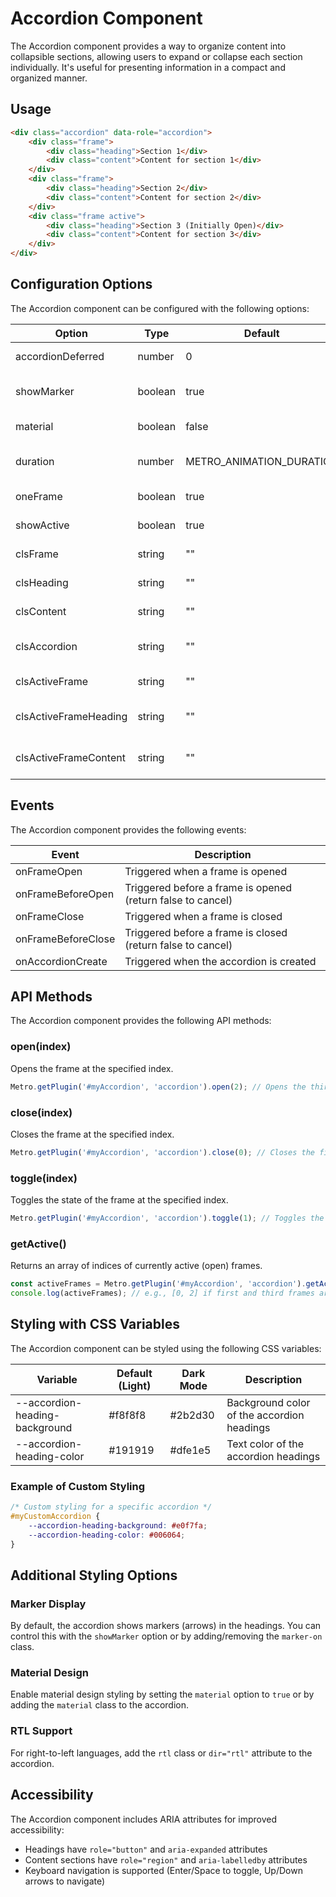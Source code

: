 # Accordion Component

The Accordion component provides a way to organize content into collapsible sections, allowing users to expand or collapse each section individually. It's useful for presenting information in a compact and organized manner.

## Usage

```html
<div class="accordion" data-role="accordion">
    <div class="frame">
        <div class="heading">Section 1</div>
        <div class="content">Content for section 1</div>
    </div>
    <div class="frame">
        <div class="heading">Section 2</div>
        <div class="content">Content for section 2</div>
    </div>
    <div class="frame active">
        <div class="heading">Section 3 (Initially Open)</div>
        <div class="content">Content for section 3</div>
    </div>
</div>
```

## Configuration Options

The Accordion component can be configured with the following options:

| Option | Type | Default | Description |
| ------ | ---- | ------- | ----------- |
| accordionDeferred | number | 0 | Deferred initialization time in milliseconds |
| showMarker | boolean | true | Show/hide marker (arrow) in the heading |
| material | boolean | false | Use material design style |
| duration | number | METRO_ANIMATION_DURATION | Animation duration for expanding/collapsing |
| oneFrame | boolean | true | Allow only one frame to be open at a time |
| showActive | boolean | true | Show active frames on initialization |
| clsFrame | string | "" | Additional CSS class for frames |
| clsHeading | string | "" | Additional CSS class for headings |
| clsContent | string | "" | Additional CSS class for content |
| clsAccordion | string | "" | Additional CSS class for the accordion container |
| clsActiveFrame | string | "" | Additional CSS class for active frames |
| clsActiveFrameHeading | string | "" | Additional CSS class for active frame headings |
| clsActiveFrameContent | string | "" | Additional CSS class for active frame content |

## Events

The Accordion component provides the following events:

| Event | Description |
| ----- | ----------- |
| onFrameOpen | Triggered when a frame is opened |
| onFrameBeforeOpen | Triggered before a frame is opened (return false to cancel) |
| onFrameClose | Triggered when a frame is closed |
| onFrameBeforeClose | Triggered before a frame is closed (return false to cancel) |
| onAccordionCreate | Triggered when the accordion is created |

## API Methods

The Accordion component provides the following API methods:

### open(index)

Opens the frame at the specified index.

```javascript
Metro.getPlugin('#myAccordion', 'accordion').open(2); // Opens the third frame
```

### close(index)

Closes the frame at the specified index.

```javascript
Metro.getPlugin('#myAccordion', 'accordion').close(0); // Closes the first frame
```

### toggle(index)

Toggles the state of the frame at the specified index.

```javascript
Metro.getPlugin('#myAccordion', 'accordion').toggle(1); // Toggles the second frame
```

### getActive()

Returns an array of indices of currently active (open) frames.

```javascript
const activeFrames = Metro.getPlugin('#myAccordion', 'accordion').getActive();
console.log(activeFrames); // e.g., [0, 2] if first and third frames are open
```

## Styling with CSS Variables

The Accordion component can be styled using the following CSS variables:

| Variable | Default (Light) | Dark Mode | Description |
| -------- | --------------- | --------- | ----------- |
| --accordion-heading-background | #f8f8f8 | #2b2d30 | Background color of the accordion headings |
| --accordion-heading-color | #191919 | #dfe1e5 | Text color of the accordion headings |

### Example of Custom Styling

```css
/* Custom styling for a specific accordion */
#myCustomAccordion {
    --accordion-heading-background: #e0f7fa;
    --accordion-heading-color: #006064;
}
```

## Additional Styling Options

### Marker Display

By default, the accordion shows markers (arrows) in the headings. You can control this with the `showMarker` option or by adding/removing the `marker-on` class.

### Material Design

Enable material design styling by setting the `material` option to `true` or by adding the `material` class to the accordion.

### RTL Support

For right-to-left languages, add the `rtl` class or `dir="rtl"` attribute to the accordion.

## Accessibility

The Accordion component includes ARIA attributes for improved accessibility:
- Headings have `role="button"` and `aria-expanded` attributes
- Content sections have `role="region"` and `aria-labelledby` attributes
- Keyboard navigation is supported (Enter/Space to toggle, Up/Down arrows to navigate)